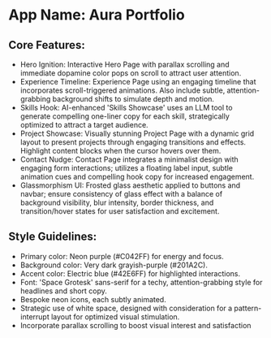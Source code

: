 # **App Name**: Aura Portfolio

## Core Features:

- Hero Ignition: Interactive Hero Page with parallax scrolling and immediate dopamine color pops on scroll to attract user attention.
- Experience Timeline: Experience Page using an engaging timeline that incorporates scroll-triggered animations. Also include subtle, attention-grabbing background shifts to simulate depth and motion.
- Skills Hook: AI-enhanced 'Skills Showcase' uses an LLM tool to generate compelling one-liner copy for each skill, strategically optimized to attract a target audience.
- Project Showcase: Visually stunning Project Page with a dynamic grid layout to present projects through engaging transitions and effects. Highlight content blocks when the cursor hovers over them.
- Contact Nudge: Contact Page integrates a minimalist design with engaging form interactions; utilizes a floating label input, subtle animation cues and compelling hook copy for increased engagement.
- Glassmorphism UI: Frosted glass aesthetic applied to buttons and navbar; ensure consistency of glass effect with a balance of background visibility, blur intensity, border thickness, and transition/hover states for user satisfaction and excitement.

## Style Guidelines:

- Primary color: Neon purple (#C042FF) for energy and focus.
- Background color: Very dark grayish-purple (#201A2C).
- Accent color: Electric blue (#42E6FF) for highlighted interactions.
- Font: 'Space Grotesk' sans-serif for a techy, attention-grabbing style for headlines and short copy.
- Bespoke neon icons, each subtly animated.
- Strategic use of white space, designed with consideration for a pattern-interrupt layout for optimized visual stimulation.
- Incorporate parallax scrolling to boost visual interest and satisfaction